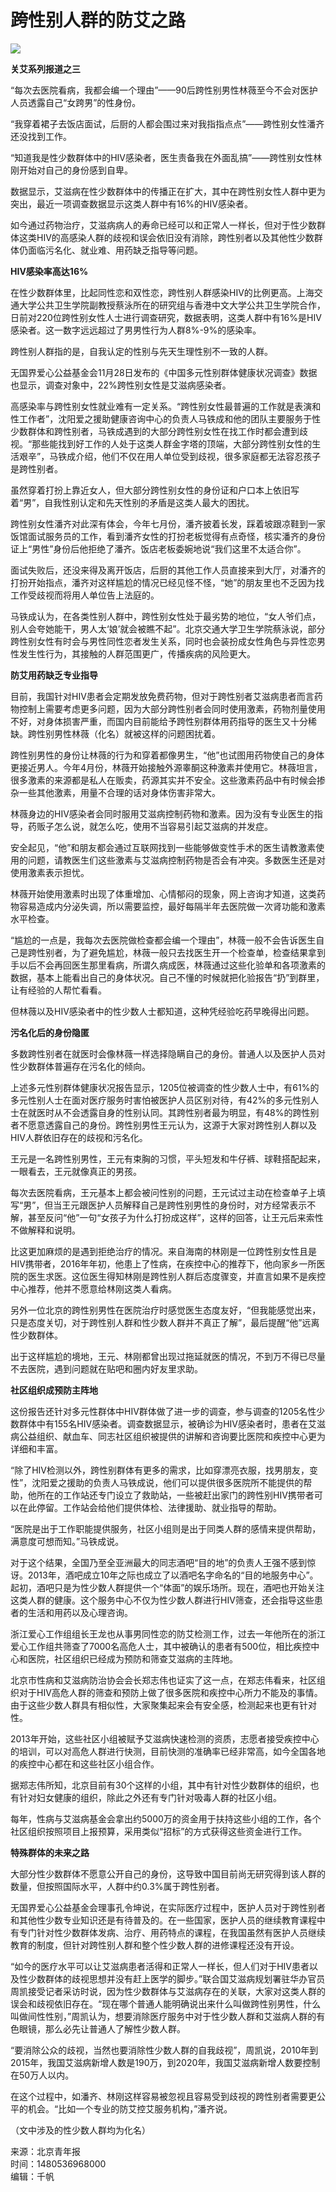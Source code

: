 # 跨性别人群的防艾之路

![](https://rs2.huanqiucdn.cn/huanqiu/image/www/common/200.jpg)

**关艾系列报道之三**  

“每次去医院看病，我都会编一个理由”——90后跨性别男性林薇至今不会对医护人员透露自己“女跨男”的性身份。

“我穿着裙子去饭店面试，后厨的人都会围过来对我指指点点”——跨性别女性潘齐还没找到工作。

“知道我是性少数群体中的HIV感染者，医生责备我在外面乱搞”——跨性别女性林刚开始对自己的身份感到自卑。

数据显示，艾滋病在性少数群体中的传播正在扩大，其中在跨性别女性人群中更为突出，最近一项调查数据显示这类人群中有16%的HIV感染者。

如今通过药物治疗，艾滋病病人的寿命已经可以和正常人一样长，但对于性少数群体这类HIV的高感染人群的歧视和误会依旧没有消除，跨性别者以及其他性少数群体仍面临污名化、就业难、用药缺乏指导等问题。

**HIV感染率高达16%**  

在性少数群体里，比起同性恋和双性恋，跨性别人群感染HIV的比例更高。上海交通大学公共卫生学院副教授蔡泳所在的研究组与香港中文大学公共卫生学院合作，日前对220位跨性别女性人士进行调查研究，数据表明，这类人群中有16%是HIV感染者。这一数字远远超过了男男性行为人群8%-9%的感染率。

跨性别人群指的是，自我认定的性别与先天生理性别不一致的人群。

无国界爱心公益基金会11月28日发布的《中国多元性别群体健康状况调查》数据也显示，调查对象中，22%跨性别女性是艾滋病感染者。

高感染率与跨性别女性就业难有一定关系。“跨性别女性最普遍的工作就是表演和性工作者”，沈阳爱之援助健康咨询中心的负责人马铁成和他的团队主要服务于性少数群体和跨性别者，马铁成遇到的大部分跨性别女性在找工作时都会遭到歧视。“那些能找到好工作的人处于这类人群金字塔的顶端，大部分跨性别女性的生活艰辛”，马铁成介绍，他们不仅在用人单位受到歧视，很多家庭都无法容忍孩子是跨性别者。

虽然穿着打扮上靠近女人，但大部分跨性别女性的身份证和户口本上依旧写着“男”，自我性别认定和先天性别的矛盾是这类人最大的困扰。

跨性别女性潘齐对此深有体会，今年七月份，潘齐披着长发，踩着坡跟凉鞋到一家饭馆面试服务员的工作，看到潘齐女性的打扮老板觉得有点奇怪，核实潘齐的身份证上“男性”身份后他拒绝了潘齐。饭店老板委婉地说“我们这里不太适合你”。

面试失败后，还没来得及离开饭店，后厨的其他工作人员直接来到大厅，对潘齐的打扮开始指点，潘齐对这样尴尬的情况已经见怪不怪，“她”的朋友里也不乏因为找工作受歧视而将用人单位告上法庭的。

马铁成认为，在各类性别人群中，跨性别女性处于最劣势的地位，“女人爷们点，别人会夸她能干，男人太‘娘’就会被瞧不起”。北京交通大学卫生学院蔡泳说，部分跨性别女性有时会与男性同性恋者发生关系，同时也会装扮成女性角色与异性恋男性发生性行为，其接触的人群范围更广，传播疾病的风险更大。

**防艾用药缺乏专业指导**  

目前，我国针对HIV患者会定期发放免费药物，但对于跨性别者艾滋病患者而言药物控制上需要考虑更多问题，因为大部分跨性别者会同时使用激素，药物剂量使用不好，对身体损害严重，而国内目前能给予跨性别群体用药指导的医生又十分稀缺。跨性别男性林薇（化名）就被这样的问题困扰着。

跨性别男性的身份让林薇的行为和穿着都像男生，“他”也试图用药物使自己的身体更接近男人。今年4月份，林薇开始接触外源睾酮这种激素并使用它。林薇坦言，很多激素的来源都是私人在贩卖，药源其实并不安全。这些激素药品中有时候会掺杂一些其他激素，用量不合理的话对身体伤害非常大。

林薇身边的HIV感染者会同时服用艾滋病控制药物和激素。因为没有专业医生的指导，药贩子怎么说，就怎么吃，使用不当容易引起艾滋病的并发症。

安全起见，“他”和朋友都会通过互联网找到一些能够做变性手术的医生请教激素使用的问题，请教医生们这些激素与艾滋病控制药物是否会有冲突。多数医生还是对使用激素表示担忧。

林薇开始使用激素时出现了体重增加、心情郁闷的现象，网上咨询才知道，这类药物容易造成内分泌失调，所以需要监控，最好每隔半年去医院做一次肾功能和激素水平检查。

“尴尬的一点是，我每次去医院做检查都会编一个理由”，林薇一般不会告诉医生自己是跨性别者，为了避免尴尬，林薇一般只去找医生开一个检查单，检查结果拿到手以后不会再回医生那里看病，所谓久病成医，林薇通过这些化验单和各项激素的数据，基本上能看出自己的身体状况。自己不懂的时候就把化验报告“扔”到群里，让有经验的人帮忙看看。

但林薇以及HIV感染者中的性少数人士都知道，这种凭经验吃药早晚得出问题。

**污名化后的身份隐匿**  

多数跨性别者在就医时会像林薇一样选择隐瞒自己的身份。普通人以及医护人员对性少数群体普遍存在污名化的倾向。

上述多元性别群体健康状况报告显示，1205位被调查的性少数人士中，有61%的多元性别人士在面对医疗服务时害怕被医护人员区别对待，有42%的多元性别人士在就医时从不会透露自身的性别认同。其跨性别者最为明显，有48%的跨性别者不愿意透露自己的身份。跨性别男性王元认为，这源于大家对跨性别人群以及HIV人群依旧存在的歧视和污名化。

王元是一名跨性别男性，王元有束胸的习惯，平头短发和牛仔裤、球鞋搭配起来，一眼看去，王元就像真正的男孩。

每次去医院看病，王元基本上都会被问性别的问题，王元试过主动在检查单子上填写“男”，但当王元跟医护人员解释自己是跨性别男性的身份时，对方经常表示不解，甚至反问“他”一句“女孩子为什么打扮成这样”，这样的回答，让王元后来索性不做解释和说明。

比这更加麻烦的是遇到拒绝治疗的情况。来自海南的林刚是一位跨性别女性且是HIV携带者，2016年年初，他患上了性病，在疾控中心的推荐下，他向家乡一所医院的医生求医。这位医生得知林刚是跨性别人群后态度骤变，并直言如果不是疾控中心推荐，他并不愿意给林刚这类人看病。

另外一位北京的跨性别男性在医院治疗时感觉医生态度友好，“但我能感觉出来，只是态度关切，对于跨性别人群和性少数人群并不真正了解”，最后提醒“他”远离性少数群体。

出于这样尴尬的境地，王元、林刚都曾出现过拖延就医的情况，不到万不得已尽量不去医院，遇到问题就在贴吧和圈内好友里求助。

**社区组织成预防主阵地**  

这份报告还针对多元性群体中HIV群体做了进一步的调查，参与调查的1205名性少数群体中有155名HIV感染者。调查数据显示，被确诊为HIV感染者时，患者在艾滋病公益组织、献血车、同志社区组织被提供的讲解和咨询要比医院和疾控中心更为详细和丰富。

“除了HIV检测以外，跨性别群体有更多的需求，比如穿漂亮衣服，找男朋友，变性”，沈阳爱之援助的负责人马铁成说，他们可以提供很多医院所不能提供的帮助，他所在的工作站还专门设立了救助站，一些被赶出家门的跨性别HIV携带者可以在此停留。工作站会给他们提供体检、法律援助、就业指导的帮助。

“医院是出于工作职能提供服务，社区小组则是出于同类人群的感情来提供帮助，满意度可想而知。”马铁成说。

对于这个结果，全国乃至全亚洲最大的同志酒吧“目的地”的负责人王强不感到惊讶。2013年，酒吧成立10年之际也成立了以酒吧名字命名的“目的地服务中心”。起初，酒吧只是为性少数人群提供一个“体面”的娱乐场所。现在，酒吧也开始关注这类人群的健康。这个服务中心不仅为性少数人群进行HIV筛查，还会指导这些患者的生活和用药以及心理咨询。

浙江爱心工作组组长王龙也从事男同性恋的防艾检测工作，过去一年他所在的浙江爱心工作组共筛查了7000名高危人士，其中被确认的患者有500位，相比疾控中心和医院，社区组织已经成为预防和筛查艾滋病的主阵地。

北京市性病和艾滋病防治协会会长郑志伟也证实了这一点，在郑志伟看来，社区组织对于HIV高危人群的筛查和预防上做了很多医院和疾控中心所力不能及的事情。由于这些少数人群具有相似性，大家聚集起来会有安全感，检测起来也更有针对性。

2013年开始，这些社区小组被赋予艾滋病快速检测的资质，志愿者接受疾控中心的培训，可以对高危人群进行快测，目前快测的准确率已经非常高，如今全国各地的疾控中心都在和这些社区小组合作。

据郑志伟所知，北京目前有30个这样的小组，其中有针对性少数群体的组织，也有针对妇女健康的组织，除此之外还有专门针对吸毒人群的社区小组。

每年，性病与艾滋病基金会拿出约5000万的资金用于扶持这些小组的工作，各个社区组织按照项目上报预算，采用类似“招标”的方式获得这些资金进行工作。

**特殊群体的未来之路**  

大部分性少数群体不愿意公开自己的身份，这导致中国目前尚无研究得到该人群的数量，但按照国际水平，人群中约0.3%属于跨性别者。

无国界爱心公益基金会理事孔令坤说，在实际医疗过程中，医护人员对于跨性别者和其他性少数专业知识还是有待普及的。在一些国家，医护人员的继续教育课程中有专门针对性少数群体发病、治疗、用药特点的课程，在我国虽然有医护人员继续教育的制度，但针对跨性别人群和整个性少数人群的进修课程还没有开设。

“如今的医疗水平可以让艾滋病患者活得和正常人一样长，但人们对于HIV患者以及性少数群体的歧视思想并没有赶上医学的脚步。”联合国艾滋病规划署驻华办官员周凯接受记者采访时说，因为性少数群体与艾滋病存在的关联，大家对这类人群的误会和歧视依旧存在。“现在哪个普通人能明确说出来什么叫做跨性别男性，什么叫做间性性别，”周凯认为，想要消除医疗服务中对于性少数人群和艾滋病人群的有色眼镜，那么必先让普通人了解性少数人群。

“要消除公众的歧视，当然也要消除性少数人群的自我歧视”，周凯说，2010年到2015年，我国艾滋病新增人数是190万，到2020年，我国艾滋病新增人数要控制在50万人以内。

在这个过程中，如潘齐、林刚这样容易被忽视且容易受到歧视的跨性别者需要更公平的机会。“比如一个专业的防艾控艾服务机构，”潘齐说。

（文中涉及的性少数人群均为化名）

来源：北京青年报  
时间：1480536968000  
编辑：千帆  